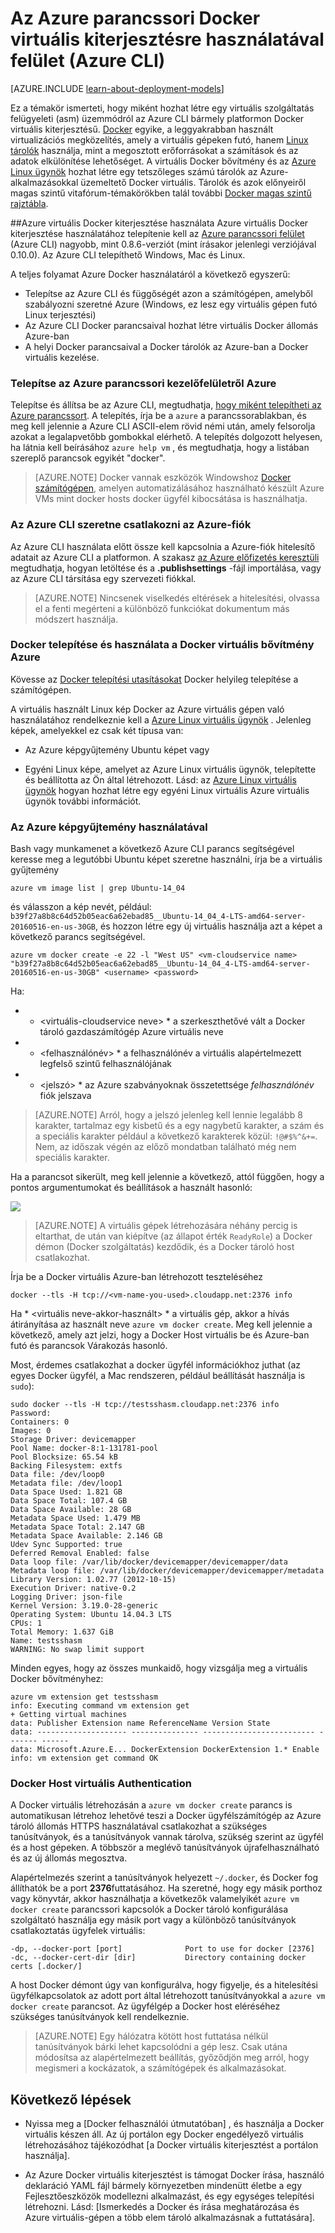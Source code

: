 <properties
    pageTitle="A Azure Linux a Docker virtuális bővítmény használata"
    description="Docker és az Azure virtuális gépeken futó bővítmények mutatja be, és bemutatja, hogyan programozás útján létrehozása, amelyek használatával az Azure CLI a parancssorból docker hosts Azure virtuális gépeken futó."
    services="virtual-machines-linux"
    documentationCenter=""
    authors="squillace"
    manager="timlt"
    editor="tysonn"
    tags="azure-service-management"/>

<tags
    ms.service="virtual-machines-linux"
    ms.devlang="multiple"
    ms.topic="article"
    ms.tgt_pltfrm="vm-linux"
    ms.workload="infrastructure-services"
    ms.date="08/29/2016"
    ms.author="rasquill"/>

# <a name="using-the-docker-vm-extension-from-the-azure-command-line-interface-azure-cli"></a>Az Azure parancssori Docker virtuális kiterjesztésre használatával felület (Azure CLI)

[AZURE.INCLUDE [learn-about-deployment-models](../../includes/learn-about-deployment-models-classic-include.md)]



Ez a témakör ismerteti, hogy miként hozhat létre egy virtuális szolgáltatás felügyeleti (asm) üzemmódról az Azure CLI bármely platformon Docker virtuális kiterjesztésű. [Docker](https://www.docker.com/) egyike, a leggyakrabban használt virtualizációs megközelítés, amely a virtuális gépeken futó, hanem [Linux tárolók](http://en.wikipedia.org/wiki/LXC) használja, mint a megosztott erőforrásokat a számítások és az adatok elkülönítése lehetőséget. A virtuális Docker bővítmény és az [Azure Linux ügynök](virtual-machines-linux-agent-user-guide.md) hozhat létre egy tetszőleges számú tárolók az Azure-alkalmazásokkal üzemeltető Docker virtuális. Tárolók és azok előnyeiről magas szintű vitafórum-témakörökben talál további [Docker magas szintű rajztábla](http://channel9.msdn.com/Blogs/Regular-IT-Guy/Docker-High-Level-Whiteboard).


##<a name="how-to-use-the-docker-vm-extension-with-azure"></a>Azure virtuális Docker kiterjesztése használata
Azure virtuális Docker kiterjesztése használatához telepítenie kell az [Azure parancssori felület](https://github.com/Azure/azure-sdk-tools-xplat) (Azure CLI) nagyobb, mint 0.8.6-verziót (mint írásakor jelenlegi verziójával 0.10.0). Az Azure CLI telepíthető Windows, Mac és Linux.


A teljes folyamat Azure Docker használatáról a következő egyszerű:

+ Telepítse az Azure CLI és függőségét azon a számítógépen, amelyből szabályozni szeretné Azure (Windows, ez lesz egy virtuális gépen futó Linux terjesztési)
+ Az Azure CLI Docker parancsaival hozhat létre virtuális Docker állomás Azure-ban
+ A helyi Docker parancsaival a Docker tárolók az Azure-ban a Docker virtuális kezelése.


### <a name="install-the-azure-command-line-interface-azure-cli"></a>Telepítse az Azure parancssori kezelőfelületről Azure

Telepítse és állítsa be az Azure CLI, megtudhatja, [hogy miként telepítheti az Azure parancssort](../xplat-cli-install.md). A telepítés, írja be a `azure` a parancssorablakban, és meg kell jelennie a Azure CLI ASCII-elem rövid némi után, amely felsorolja azokat a legalapvetőbb gombokkal elérhető. A telepítés dolgozott helyesen, ha látnia kell beírásához `azure help vm` , és megtudhatja, hogy a listában szereplő parancsok egyikét "docker".

> [AZURE.NOTE] Docker vannak eszközök Windowshoz [Docker számítógépen](https://docs.docker.com/installation/windows/), amelyen automatizálásához használható készült Azure VMs mint docker hosts docker ügyfél kibocsátása is használhatja.

### <a name="connect-the-azure-cli-to-to-your-azure-account"></a>Az Azure CLI szeretne csatlakozni az Azure-fiók
Az Azure CLI használata előtt össze kell kapcsolnia a Azure-fiók hitelesítő adatait az Azure CLI a platformon. A szakasz [az Azure előfizetés keresztüli](../xplat-cli-connect.md) megtudhatja, hogyan letöltése és a **.publishsettings** -fájl importálása, vagy az Azure CLI társítása egy szervezeti fiókkal.

> [AZURE.NOTE] Nincsenek viselkedés eltérések a hitelesítési, olvassa el a fenti megérteni a különböző funkciókat dokumentum más módszert használja.

### <a name="install-docker-and-use-the-docker-vm-extension-for-azure"></a>Docker telepítése és használata a Docker virtuális bővítmény Azure
Kövesse az [Docker telepítési utasításokat](https://docs.docker.com/installation/#installation) Docker helyileg telepítése a számítógépen.

A virtuális használt Linux kép Docker az Azure virtuális gépen való használatához rendelkeznie kell a [Azure Linux virtuális ügynök](virtual-machines-linux-agent-user-guide.md) . Jelenleg képek, amelyekkel ez csak két típusa van:

+ Az Azure képgyűjtemény Ubuntu képet vagy

+ Egyéni Linux képe, amelyet az Azure Linux virtuális ügynök, telepítette és beállította az Ön által létrehozott. Lásd: az [Azure Linux virtuális ügynök](virtual-machines-linux-agent-user-guide.md) hogyan hozhat létre egy egyéni Linux virtuális Azure virtuális ügynök további információt.

### <a name="using-the-azure-image-gallery"></a>Az Azure képgyűjtemény használatával

Bash vagy munkamenet a következő Azure CLI parancs segítségével keresse meg a legutóbbi Ubuntu képet szeretne használni, írja be a virtuális gyűjtemény

`azure vm image list | grep Ubuntu-14_04`

és válasszon a kép nevét, például: `b39f27a8b8c64d52b05eac6a62ebad85__Ubuntu-14_04_4-LTS-amd64-server-20160516-en-us-30GB`, és hozzon létre egy új virtuális használja azt a képet a következő parancs segítségével.

```
azure vm docker create -e 22 -l "West US" <vm-cloudservice name> "b39f27a8b8c64d52b05eac6a62ebad85__Ubuntu-14_04_4-LTS-amd64-server-20160516-en-us-30GB" <username> <password>
```

Ha:

+ * &lt;virtuális-cloudservice neve&gt; * a szerkeszthetővé vált a Docker tároló gazdaszámítógép Azure virtuális neve

+  * &lt;felhasználónév&gt; * a felhasználónév a virtuális alapértelmezett legfelső szintű felhasználójának

+ * &lt;jelszó&gt; * az Azure szabványoknak összetettsége *felhasználónév* fiók jelszava

> [AZURE.NOTE] Arról, hogy a jelszó jelenleg kell lennie legalább 8 karakter, tartalmaz egy kisbetű és a egy nagybetű karakter, a szám és a speciális karakter például a következő karakterek közül: `!@#$%^&+=`. Nem, az időszak végén az előző mondatban található még nem speciális karakter.

Ha a parancsot sikerült, meg kell jelennie a következő, attól függően, hogy a pontos argumentumokat és beállítások a használt hasonló:

![](./media/virtual-machines-linux-classic-cli-use-docker/dockercreateresults.png)

> [AZURE.NOTE] A virtuális gépek létrehozására néhány percig is eltarthat, de után van kiépítve (az állapot érték `ReadyRole`) a Docker démon (Docker szolgáltatás) kezdődik, és a Docker tároló host csatlakozhat.

Írja be a Docker virtuális Azure-ban létrehozott teszteléséhez

`docker --tls -H tcp://<vm-name-you-used>.cloudapp.net:2376 info`

Ha * &lt;virtuális neve-akkor-használt&gt; * a virtuális gép, akkor a hívás átirányítása az használt neve `azure vm docker create`. Meg kell jelennie a következő, amely azt jelzi, hogy a Docker Host virtuális be és Azure-ban futó és parancsok Várakozás hasonló. 

Most, érdemes csatlakozhat a docker ügyfél információkhoz juthat (az egyes Docker ügyfél, a Mac rendszeren, például beállítását használja is `sudo`):

    sudo docker --tls -H tcp://testsshasm.cloudapp.net:2376 info
    Password:
    Containers: 0
    Images: 0
    Storage Driver: devicemapper
    Pool Name: docker-8:1-131781-pool
    Pool Blocksize: 65.54 kB
    Backing Filesystem: extfs
    Data file: /dev/loop0
    Metadata file: /dev/loop1
    Data Space Used: 1.821 GB
    Data Space Total: 107.4 GB
    Data Space Available: 28 GB
    Metadata Space Used: 1.479 MB
    Metadata Space Total: 2.147 GB
    Metadata Space Available: 2.146 GB
    Udev Sync Supported: true
    Deferred Removal Enabled: false
    Data loop file: /var/lib/docker/devicemapper/devicemapper/data
    Metadata loop file: /var/lib/docker/devicemapper/devicemapper/metadata
    Library Version: 1.02.77 (2012-10-15)
    Execution Driver: native-0.2
    Logging Driver: json-file
    Kernel Version: 3.19.0-28-generic
    Operating System: Ubuntu 14.04.3 LTS
    CPUs: 1
    Total Memory: 1.637 GiB
    Name: testsshasm
    WARNING: No swap limit support

Minden egyes, hogy az összes munkaidő, hogy vizsgálja meg a virtuális Docker bővítményhez:

    azure vm extension get testsshasm
    info: Executing command vm extension get
    + Getting virtual machines
    data: Publisher Extension name ReferenceName Version State
    data: -------------------- --------------- ------------------------- ------- ------
    data: Microsoft.Azure.E... DockerExtension DockerExtension 1.* Enable
    info: vm extension get command OK

### <a name="docker-host-vm-authentication"></a>Docker Host virtuális Authentication

A Docker virtuális létrehozásán a `azure vm docker create` parancs is automatikusan létrehoz lehetővé teszi a Docker ügyfélszámítógép az Azure tároló állomás HTTPS használatával csatlakozhat a szükséges tanúsítványok, és a tanúsítványok vannak tárolva, szükség szerint az ügyfél és a host gépeken. A többször a meglévő tanúsítványok újrafelhasználható és az új állomás megosztva.

Alapértelmezés szerint a tanúsítványok helyezett `~/.docker`, és Docker fog állíthatók be a port **2376**futtatásához. Ha szeretné, hogy egy másik porthoz vagy könyvtár, akkor használhatja a következők valamelyikét `azure vm docker create` parancssori kapcsolók a Docker tároló konfigurálása szolgáltató használja egy másik port vagy a különböző tanúsítványok csatlakoztatás ügyfelek virtuális:

```
-dp, --docker-port [port]              Port to use for docker [2376]
-dc, --docker-cert-dir [dir]           Directory containing docker certs [.docker/]
```

A host Docker démont úgy van konfigurálva, hogy figyelje, és a hitelesítési ügyfélkapcsolatok az adott port által létrehozott tanúsítványokkal a `azure vm docker create` parancsot. Az ügyfélgép a Docker host eléréséhez szükséges tanúsítványok kell rendelkeznie.

> [AZURE.NOTE] Egy hálózatra kötött host futtatása nélkül tanúsítványok bárki lehet kapcsolódni a gép lesz. Csak utána módosítsa az alapértelmezett beállítás, győződjön meg arról, hogy megismeri a kockázatok, a számítógépek és alkalmazásokat.

## <a name="next-steps"></a>Következő lépések

* Nyissa meg a [Docker felhasználói útmutatóban] , és használja a Docker virtuális készen áll. Az új portálon egy Docker engedélyező virtuális létrehozásához tájékozódhat [a Docker virtuális kiterjesztést a portálon használja].

* Az Azure Docker virtuális kiterjesztést is támogat Docker írása, használó deklaráció YAML fájl bármely környezetben mindenütt életbe a egy Fejlesztőeszközök modellezni alkalmazást, és egy egységes telepítési létrehozni. Lásd: [Ismerkedés a Docker és írása meghatározása és Azure virtuális-gépen a több elem tároló alkalmazásnak a futtatására].  

<!--Anchors-->
[Subheading 1]: #subheading-1
[Subheading 2]: #subheading-2
[Subheading 3]: #subheading-3
[Next steps]: #next-steps

[How to use the Docker VM Extension with Azure]: #How-to-use-the-Docker-VM-Extension-with-Azure
[Virtual Machine Extensions for Linux and Windows]: #Virtual-Machine-Extensions-For-Linux-and-Windows
[Container and Container Management Resources for Azure]: #Container-and-Container-Management-Resources-for-Azure



<!--Link references-->
[Link 1 to another azure.microsoft.com documentation topic]: virtual-machines-windows-hero-tutorial.md
[Link 2 to another azure.microsoft.com documentation topic]: ../web-sites-custom-domain-name.md
[Link 3 to another azure.microsoft.com documentation topic]: ../storage-whatis-account.md
[A Docker virtuális bővítmény használatáról az portálján]: http://azure.microsoft.com/documentation/articles/virtual-machines-docker-with-portal/

[Docker útmutatója]: https://docs.docker.com/userguide/
 
[Első lépések a Docker és írása meghatározása és egy több tároló alkalmazás futtatásához Azure virtuális-gépen]:virtual-machines-linux-docker-compose-quickstart.md